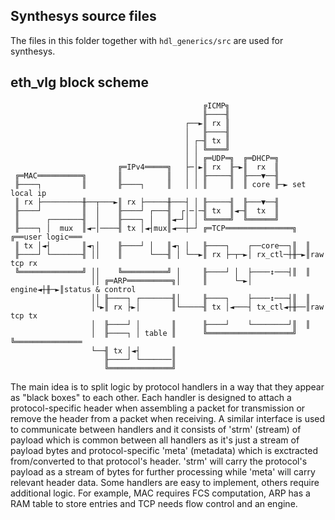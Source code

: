 ## Synthesys source files
The files in this folder together with `hdl_generics/src` are used for synthesys. 
## eth_vlg block scheme
```
                                           ╔ICMP╗
                                           ╟────╢
                                       ┌──►║ rx ║
                                       │   ╟────╢
                                       │ ┌─╢ tx ║
                                       │ │ ╚════╝
                                       │ │ ╔═UDP═╗  ╔═DHCP═╗
                        ╔═IPv4═════╗   ├─│►║ rx  ╟─►║  rx  ║
 ╔═MAC══════════╗       ║          ║   │ │ ╟─────╢  ╟───▼──╢
 ╟────┐         ║       ╟────┐     ║   │ │ ║     ║  ║ core ╟─► set local ip
 ║ rx ├─────────╫──┬───►║ rx ├─────╫───┤ │ ╟─────╢  ╟───▼──╢
 ╟────┘         ║  │    ╟────┘ ┌───╢  ┌│─│─╢ tx  ║◄─╢  tx  ║
 ║      ┌───────╢  │    ╟────┐ │   ║◄─┘│ │ ╚═════╝  ╚══════╝
 ╟────┐ │  mux  ║◄─│────╢ tx │◄┤mux║◄──┼─┘ ╔═TCP═══════════════╗  ╔══user logic═══
 ║ tx │◄┤       ║◄┐│    ╟────┘ │   ║◄┐ │   ╟────┐    ┌──core──┐║  ║
 ╟────┘ └───────╢ ││    ║      └───╢ │ └──►║ rx ├─┬─►│ rx_ctl─┼╫─►║raw tcp rx
 ╚══════════════╝ ││    ╚══════════╝ │     ╟────┘ │  ├────↕───┤║  ║
                  ││ ╔═ARP══════════╗│     ║      └─►│ engine◄┼╫─►║status & control
                  ││ ╟────┐ ┌───────╢│     ╟────┐    ├────↕───┤║  ║
                  │└►║ rx ├►│       ║└─────╢ tx │◄───┤ tx_ctl◄┼╫──║raw tcp tx
                  │  ╟────┘ │       ║      ╟────┘    └────────┘║  ║
                  │  ╟────┐ │ table ║      ╚═══════════════════╝  ╚═══════════════
                  └──╢ tx │◄┤       ║
                     ╟────┘ └───────║
                     ╚══════════════╝
```
The main idea is to split logic by protocol handlers in a way that they appear as "black boxes" to each other. Each handler is designed to attach a protocol-specific header when assembling a packet for transmission or remove the header from a packet when receiving. A similar interface is used to communicate between handlers and it consists of 'strm' (stream) of payload which is common between all handlers as it's just a stream of payload bytes and protocol-specific 'meta' (metadata) which is exctracted from/converted to that protocol's header. 'strm' will carry the protocol's payload as a stream of bytes for further processing while 'meta' will carry relevant header data. Some handlers are easy to implement, others require additional logic. For example, MAC requires FCS computation, ARP has a RAM table to store entries and TCP needs flow control and an engine.


